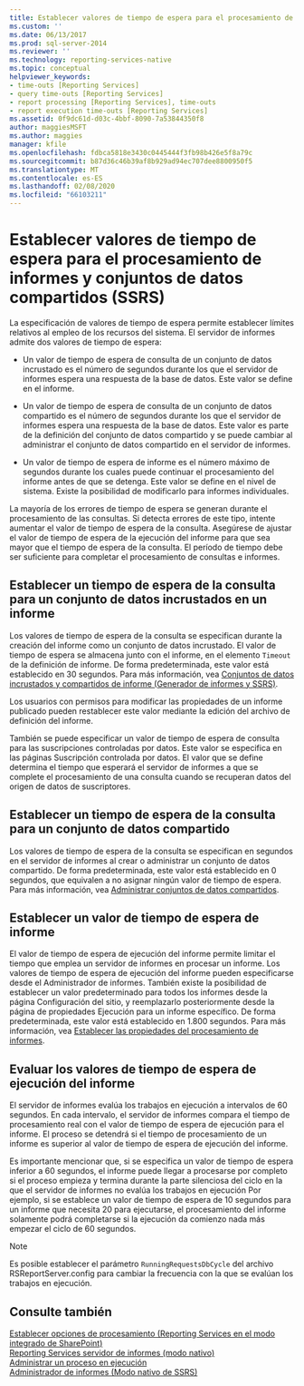 ```yaml
---
title: Establecer valores de tiempo de espera para el procesamiento de informes y conjuntos de datos compartidos (SSRS) | Microsoft Docs
ms.custom: ''
ms.date: 06/13/2017
ms.prod: sql-server-2014
ms.reviewer: ''
ms.technology: reporting-services-native
ms.topic: conceptual
helpviewer_keywords:
- time-outs [Reporting Services]
- query time-outs [Reporting Services]
- report processing [Reporting Services], time-outs
- report execution time-outs [Reporting Services]
ms.assetid: 0f9dc61d-d03c-4bbf-8090-7a53844350f8
author: maggiesMSFT
ms.author: maggies
manager: kfile
ms.openlocfilehash: fdbca5818e3430c0445444f3fb98b426e5f8a79c
ms.sourcegitcommit: b87d36c46b39af8b929ad94ec707dee8800950f5
ms.translationtype: MT
ms.contentlocale: es-ES
ms.lasthandoff: 02/08/2020
ms.locfileid: "66103211"
---
```

# <a name="setting-time-out-values-for-report-and-shared-dataset-processing-ssrs"></a>Establecer valores de tiempo de espera para el procesamiento de informes y conjuntos de datos compartidos (SSRS)
  La especificación de valores de tiempo de espera permite establecer límites relativos al empleo de los recursos del sistema. El servidor de informes admite dos valores de tiempo de espera:  
  
-   Un valor de tiempo de espera de consulta de un conjunto de datos incrustado es el número de segundos durante los que el servidor de informes espera una respuesta de la base de datos. Este valor se define en el informe.  
  
-   Un valor de tiempo de espera de consulta de un conjunto de datos compartido es el número de segundos durante los que el servidor de informes espera una respuesta de la base de datos. Este valor es parte de la definición del conjunto de datos compartido y se puede cambiar al administrar el conjunto de datos compartido en el servidor de informes.  
  
-   Un valor de tiempo de espera de informe es el número máximo de segundos durante los cuales puede continuar el procesamiento del informe antes de que se detenga. Este valor se define en el nivel de sistema. Existe la posibilidad de modificarlo para informes individuales.  
  
 La mayoría de los errores de tiempo de espera se generan durante el procesamiento de las consultas. Si detecta errores de este tipo, intente aumentar el valor de tiempo de espera de la consulta. Asegúrese de ajustar el valor de tiempo de espera de la ejecución del informe para que sea mayor que el tiempo de espera de la consulta. El período de tiempo debe ser suficiente para completar el procesamiento de consultas e informes.  
  
## <a name="setting-a-query-time-out-for-an-embedded-dataset-in-a-report"></a>Establecer un tiempo de espera de la consulta para un conjunto de datos incrustados en un informe  
 Los valores de tiempo de espera de la consulta se especifican durante la creación del informe como un conjunto de datos incrustado. El valor de tiempo de espera se almacena junto con el informe, en el elemento `Timeout` de la definición de informe. De forma predeterminada, este valor está establecido en 30 segundos. Para más información, vea [Conjuntos de datos incrustados y compartidos de informe &#40;Generador de informes y SSRS&#41;](../report-data/report-embedded-datasets-and-shared-datasets-report-builder-and-ssrs.md).  
  
 Los usuarios con permisos para modificar las propiedades de un informe publicado pueden restablecer este valor mediante la edición del archivo de definición del informe.  
  
 También se puede especificar un valor de tiempo de espera de consulta para las suscripciones controladas por datos. Este valor se especifica en las páginas Suscripción controlada por datos. El valor que se define determina el tiempo que esperará el servidor de informes a que se complete el procesamiento de una consulta cuando se recuperan datos del origen de datos de suscriptores.  
  
## <a name="setting-a-query-time-out-for-a-shared-dataset"></a>Establecer un tiempo de espera de la consulta para un conjunto de datos compartido  
 Los valores de tiempo de espera de la consulta se especifican en segundos en el servidor de informes al crear o administrar un conjunto de datos compartido. De forma predeterminada, este valor está establecido en 0 segundos, que equivalen a no asignar ningún valor de tiempo de espera. Para más información, vea [Administrar conjuntos de datos compartidos](../report-data/manage-shared-datasets.md).  
  
## <a name="setting-a-report-execution-time-out"></a>Establecer un valor de tiempo de espera de informe  
 El valor de tiempo de espera de ejecución del informe permite limitar el tiempo que emplea un servidor de informes en procesar un informe. Los valores de tiempo de espera de ejecución del informe pueden especificarse desde el Administrador de informes. También existe la posibilidad de establecer un valor predeterminado para todos los informes desde la página Configuración del sitio, y reemplazarlo posteriormente desde la página de propiedades Ejecución para un informe específico. De forma predeterminada, este valor está establecido en 1.800 segundos. Para más información, vea [Establecer las propiedades del procesamiento de informes](set-report-processing-properties.md).  
  
## <a name="how-report-execution-time-out-values-are-evaluated"></a>Evaluar los valores de tiempo de espera de ejecución del informe  
 El servidor de informes evalúa los trabajos en ejecución a intervalos de 60 segundos. En cada intervalo, el servidor de informes compara el tiempo de procesamiento real con el valor de tiempo de espera de ejecución para el informe. El proceso se detendrá si el tiempo de procesamiento de un informe es superior al valor de tiempo de espera de ejecución del informe.  
  
 Es importante mencionar que, si se especifica un valor de tiempo de espera inferior a 60 segundos, el informe puede llegar a procesarse por completo si el proceso empieza y termina durante la parte silenciosa del ciclo en la que el servidor de informes no evalúa los trabajos en ejecución Por ejemplo, si se establece un valor de tiempo de espera de 10 segundos para un informe que necesita 20 para ejecutarse, el procesamiento del informe solamente podrá completarse si la ejecución da comienzo nada más empezar el ciclo de 60 segundos.  
  
> [!NOTE]  
>  Es posible establecer el parámetro `RunningRequestsDbCycle` del archivo RSReportServer.config para cambiar la frecuencia con la que se evalúan los trabajos en ejecución.  
  
## <a name="see-also"></a>Consulte también  
 [Establecer opciones de procesamiento &#40;Reporting Services en el modo integrado de SharePoint&#41;](../set-processing-options-reporting-services-in-sharepoint-integrated-mode.md)   
 [Reporting Services servidor de informes &#40;modo nativo&#41;](reporting-services-report-server-native-mode.md)   
 [Administrar un proceso en ejecución](../subscriptions/manage-a-running-process.md)   
 [Administrador de informes &#40;Modo nativo de SSRS&#41;](../report-manager-ssrs-native-mode.md)  
  
  
